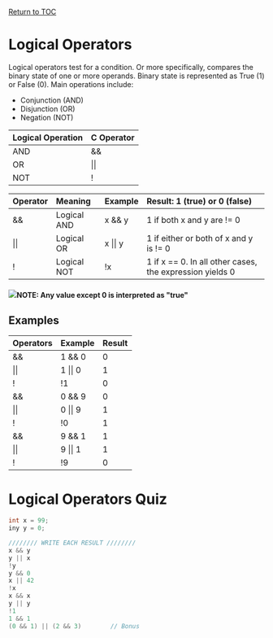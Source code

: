 <a href="https://github.com/CyberTrainingUSAF/05-C-Programming/blob/master/00-Table-of-Contents.md" rel="Return to TOC"> Return to TOC </a>

# Logical Operators

Logical operators test for a condition. Or more specifically, compares the binary state of one or more operands. Binary state is represented as True \(1\) or False \(0\). Main operations include:

* Conjunction \(AND\)
* Disjunction \(OR\)
* Negation \(NOT\)

| **Logical Operation** | **C Operator** |
| :--- | :--- |
| AND | && |
| OR | \|\| |
| NOT | ! |

| **Operator** | **Meaning** | **Example** | **Result: 1 \(true\) or 0 \(false\)** |
| :--- | :--- | :--- | :--- |
| && | Logical AND | x && y | 1 if both x and y are != 0 |
| \|\| | Logical OR | x \|\| y | 1 if either or both of x and y is != 0 |
| ! | Logical NOT | !x | 1 if x == 0. In all other cases, the expression yields 0 |

#### ![](/assets/Capture.PNG)NOTE: Any value except 0 is interpreted as "true"

## Examples

| **Operators** | **Example** | **Result** |
| :--- | :--- | :--- |
| && | 1 && 0 | 0 |
| \|\| | 1 \|\| 0 | 1 |
| ! | !1 | 0 |
| && | 0 && 9 | 0 |
| \|\| | 0 \|\| 9 | 1 |
| ! | !0 | 1 |
| && | 9 && 1 | 1 |
| \|\| | 9 \|\| 1 | 1 |
| ! | !9 | 0 |

# Logical Operators Quiz

```c
int x = 99;
iny y = 0;

//////// WRITE EACH RESULT ////////
x && y
y || x
!y
y && 0
x || 42
!x
x && x
y || y
!1
1 && 1
(0 && 1) || (2 && 3)        // Bonus
```



